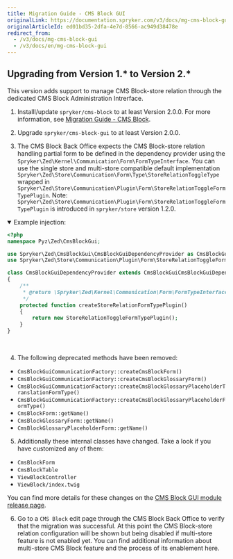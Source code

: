 ```yaml
---
title: Migration Guide - CMS Block GUI
originalLink: https://documentation.spryker.com/v3/docs/mg-cms-block-gui
originalArticleId: ed01bd35-2dfa-4e7d-8566-ac949d38478e
redirect_from:
  - /v3/docs/mg-cms-block-gui
  - /v3/docs/en/mg-cms-block-gui
---
```


## Upgrading from Version 1.* to Version 2.*

This version adds support to manage CMS Block-store relation through the dedicated CMS Block Administration Intrerface.

1. Installl/update `spryker/cms-block` to at least Version 2.0.0. For more information, see [Migration Guide - CMS Block](/docs/scos/dev/migration-and-integration/201907.0/module-migration-guides/migration-guide-cms-block.html).

2. Upgrade `spryker/cms-block-gui` to at least Version 2.0.0.

3. The CMS Block Back Office expects the CMS Block-store relation handling partial form to be defined in the dependency provider using the `Spryker\Zed\Kernel\Communication\Form\FormTypeInterface`. You can use the single store and multi-store compatible default implementation `Spryker\Zed\Store\Communication\Form\Type\StoreRelationToggleType` wrapped in `Spryker\Zed\Store\Communication\Plugin\Form\StoreRelationToggleFormTypePlugin`. Note: `Spryker\Zed\Store\Communication\Plugin\Form\StoreRelationToggleFormTypePlugin` is introduced in `spryker/store` version 1.2.0.

<details open>
<summary>Example injection:</summary>
    
```php
<?php
namespace Pyz\Zed\CmsBlockGui;

use Spryker\Zed\CmsBlockGui\CmsBlockGuiDependencyProvider as CmsBlockGuiCmsBlockGuiDependencyProvider;
use Spryker\Zed\Store\Communication\Plugin\Form\StoreRelationToggleFormTypePlugin;

class CmsBlockGuiDependencyProvider extends CmsBlockGuiCmsBlockGuiDependencyProvider
{
    /**
     * @return \Spryker\Zed\Kernel\Communication\Form\FormTypeInterface
     */
    protected function createStoreRelationFormTypePlugin()
    {
        return new StoreRelationToggleFormTypePlugin();
    }
}
```

</br>
</details>

4. The following deprecated methods have been removed:
* `CmsBlockGuiCommunicationFactory::createCmsBlockForm()`
* `CmsBlockGuiCommunicationFactory::createCmsBlockGlossaryForm()`
* `CmsBlockGuiCommunicationFactory::createCmsBlockGlossaryPlaceholderTranslationFormType()`
* `CmsBlockGuiCommunicationFactory::createCmsBlockGlossaryPlaceholderFormType()`
* `CmsBlockForm::getName()`
* `CmsBlockGlossaryForm::getName()`
* `CmsBlockGlossaryPlaceholderForm::getName()`


5. Additionally these internal classes have changed. Take a look if you have customized any of them:
* `CmsBlockForm`
* `CmsBlockTable`
* `ViewBlockController`
* `ViewBlock/index.twig`

You can find more details for these changes on the [CMS Block GUI module release page](https://github.com/spryker/cms-block-gui/releases).

6. Go to a `CMS Block` edit page through the CMS Block Back Office to verify that the migration was successful. At this point the CMS Block-store relation configuration will be shown but being disabled if multi-store feature is not enabled yet. You can find additional information about multi-store CMS Block feature and the process of its enablement here.

<!-- Last review date: Jan 31, 2018-- by Karoly Gerner -->

